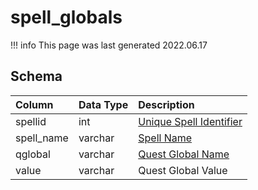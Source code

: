 # spell_globals

!!! info
	This page was last generated 2022.06.17

## Schema

| Column | Data Type | Description |
| :--- | :--- | :--- |
| spellid | int | [Unique Spell Identifier](spells_new.md) |
| spell_name | varchar | [Spell Name](spells_new.md) |
| qglobal | varchar | [Quest Global Name](../../schema/data-storage/quest_globals.md) |
| value | varchar | Quest Global Value |

